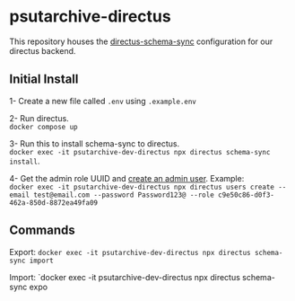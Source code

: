 # psutarchive-directus

This repository houses the [directus-schema-sync](https://github.com/bcc-code/directus-schema-sync) configuration for our directus backend.

## Initial Install
1- Create a new file called `.env` using `.example.env`

2- Run directus.\
`docker compose up`

3- Run this to install schema-sync to directus.\
`docker exec -it psutarchive-dev-directus npx directus schema-sync install`.

4- Get the admin role UUID and [create an admin user]((https://docs.directus.io/self-hosted/cli.html#creating-users)). Example:\
`docker exec -it psutarchive-dev-directus npx directus users create --email test@email.com --password Password123@ --role c9e50c86-d0f3-462a-850d-8872ea49fa09`

## Commands

Export: `docker exec -it psutarchive-dev-directus npx directus schema-sync import`

Import: `docker exec -it psutarchive-dev-directus npx directus schema-sync expo